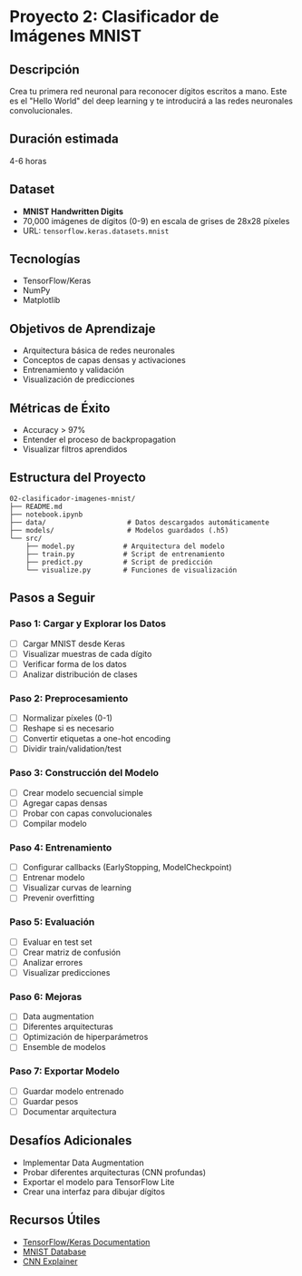 # Proyecto 2: Clasificador de Imágenes MNIST

## Descripción
Crea tu primera red neuronal para reconocer dígitos escritos a mano. Este es el "Hello World" del deep learning y te introducirá a las redes neuronales convolucionales.

## Duración estimada
4-6 horas

## Dataset
- **MNIST Handwritten Digits**
- 70,000 imágenes de dígitos (0-9) en escala de grises de 28x28 píxeles
- URL: `tensorflow.keras.datasets.mnist`

## Tecnologías
- TensorFlow/Keras
- NumPy
- Matplotlib

## Objetivos de Aprendizaje
- Arquitectura básica de redes neuronales
- Conceptos de capas densas y activaciones
- Entrenamiento y validación
- Visualización de predicciones

## Métricas de Éxito
- Accuracy > 97%
- Entender el proceso de backpropagation
- Visualizar filtros aprendidos

## Estructura del Proyecto
```
02-clasificador-imagenes-mnist/
├── README.md
├── notebook.ipynb
├── data/                    # Datos descargados automáticamente
├── models/                  # Modelos guardados (.h5)
└── src/
    ├── model.py            # Arquitectura del modelo
    ├── train.py            # Script de entrenamiento
    ├── predict.py          # Script de predicción
    └── visualize.py        # Funciones de visualización
```

## Pasos a Seguir

### Paso 1: Cargar y Explorar los Datos
- [ ] Cargar MNIST desde Keras
- [ ] Visualizar muestras de cada dígito
- [ ] Verificar forma de los datos
- [ ] Analizar distribución de clases

### Paso 2: Preprocesamiento
- [ ] Normalizar píxeles (0-1)
- [ ] Reshape si es necesario
- [ ] Convertir etiquetas a one-hot encoding
- [ ] Dividir train/validation/test

### Paso 3: Construcción del Modelo
- [ ] Crear modelo secuencial simple
- [ ] Agregar capas densas
- [ ] Probar con capas convolucionales
- [ ] Compilar modelo

### Paso 4: Entrenamiento
- [ ] Configurar callbacks (EarlyStopping, ModelCheckpoint)
- [ ] Entrenar modelo
- [ ] Visualizar curvas de learning
- [ ] Prevenir overfitting

### Paso 5: Evaluación
- [ ] Evaluar en test set
- [ ] Crear matriz de confusión
- [ ] Analizar errores
- [ ] Visualizar predicciones

### Paso 6: Mejoras
- [ ] Data augmentation
- [ ] Diferentes arquitecturas
- [ ] Optimización de hiperparámetros
- [ ] Ensemble de modelos

### Paso 7: Exportar Modelo
- [ ] Guardar modelo entrenado
- [ ] Guardar pesos
- [ ] Documentar arquitectura

## Desafíos Adicionales
- Implementar Data Augmentation
- Probar diferentes arquitecturas (CNN profundas)
- Exportar el modelo para TensorFlow Lite
- Crear una interfaz para dibujar dígitos

## Recursos Útiles
- [TensorFlow/Keras Documentation](https://www.tensorflow.org/api_docs/python/tf/keras)
- [MNIST Database](http://yann.lecun.com/exdb/mnist/)
- [CNN Explainer](https://poloclub.github.io/cnn-explainer/)
